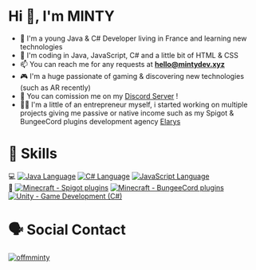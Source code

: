 <h1 align="left">Hi 👋, I'm MINTY</h1>

- 👋 I'm a young Java & C# Developer living in France and learning new technologies
- 🧠 I'm coding in Java, JavaScript, C# and a little bit of HTML & CSS
- 📫 You can reach me for any requests at **hello@mintydev.xyz**
- 🎮 I'm a huge passionate of gaming & discovering new technologies (such as AR recently)
- 🌟 You can comission me on my <a href="http://elarys.net/discord" target="blank">Discord Server</a> !
- 👨‍💼 I'm a little of an entrepreneur myself, i started working on multiple projects giving me passive or native income such as my Spigot & BungeeCord plugins development agency <a href="https://elarys.net">Elarys</a>

<h1 align="left">🧠 Skills</h1>
💻 <a href=""><img src="https://img.shields.io/badge/Java_Language-informational" alt="Java Language"></a>
<a href=""><img src="https://img.shields.io/badge/C%23_Language-informational" alt="C# Language"></a>
<a href=""><img src="https://img.shields.io/badge/JavaScript_Language-informational" alt="JavaScript Language"></a>
<br>
💾 <a href="https://mintfactory.xyz/discord" target="_blank"><img src="https://img.shields.io/badge/Minecraft-Spigot_plugins-brightgreen?logo=java" alt="Minecraft - Spigot plugins"></a>
<a href="https://mintfactory.xyz/discord" target="_blank"><img src="https://img.shields.io/badge/Minecraft-BungeeCord_plugins-brightgreen?logo=java" alt="Minecraft - BungeeCord plugins"></a>
<a href="https://unity.com/" target="_blank"><img src="https://img.shields.io/badge/Unity-Game_Development_(C%23)-brightgreen?logo=unity" alt="Unity - Game Development (C#)"></a>

<h1 align="left">🗣 Social Contact</h1>

<a href="https://twitter.com/offminty" target="blank"><img src="https://img.shields.io/twitter/follow/offminty?logo=twitter&style=for-the-badge" alt="offmminty" /></a>
